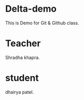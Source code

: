 # Delta-demo
This is Demo for Git & Github class.

# Teacher
Shradha khapra.

# student
dhairya patel.